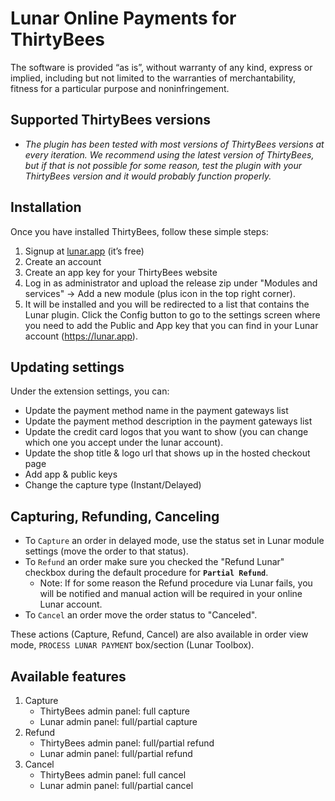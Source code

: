 # Lunar Online Payments for ThirtyBees

The software is provided “as is”, without warranty of any kind, express or implied, including but not limited to the warranties of merchantability, fitness for a particular purpose and noninfringement.

## Supported ThirtyBees versions

* *The plugin has been tested with most versions of ThirtyBees versions at every iteration. We recommend using the latest version of ThirtyBees, but if that is not possible for some reason, test the plugin with your ThirtyBees version and it would probably function properly.*

## Installation

Once you have installed ThirtyBees, follow these simple steps:

1. Signup at [lunar.app](https://lunar.app) (it’s free)
1. Create an account
1. Create an app key for your ThirtyBees website
1. Log in as administrator and upload the release zip under "Modules and services" -> Add a new module (plus icon in the top right corner).
1. It will be installed and you will be redirected to a list that contains the Lunar plugin. Click the Config button to go to the settings screen where you need to add the Public and App key that you can find in your Lunar account (https://lunar.app).

## Updating settings

Under the extension settings, you can:
 * Update the payment method name in the payment gateways list
 * Update the payment method description in the payment gateways list
 * Update the credit card logos that you want to show (you can change which one you accept under the lunar account).
 * Update the shop title & logo url that shows up in the hosted checkout page
 * Add app & public keys
 * Change the capture type (Instant/Delayed)


## Capturing, Refunding, Canceling

 * To `Capture` an order in delayed mode, use the status set in Lunar module settings (move the order to that status).
 * To `Refund` an order make sure you checked the "Refund Lunar" checkbox during the default procedure for **`Partial Refund`**.
    - Note: If for some reason the Refund procedure via Lunar fails, you will be notified and manual action will be required in your online Lunar account.
 * To `Cancel` an order move the order status to "Canceled".

These actions (Capture, Refund, Cancel) are also available in order view mode, `PROCESS LUNAR PAYMENT` box/section (Lunar Toolbox).

## Available features

1. Capture
   * ThirtyBees admin panel: full capture
   * Lunar admin panel: full/partial capture
2. Refund
   * ThirtyBees admin panel: full/partial refund
   * Lunar admin panel: full/partial refund
3. Cancel
   * ThirtyBees admin panel: full cancel
   * Lunar admin panel: full/partial cancel
